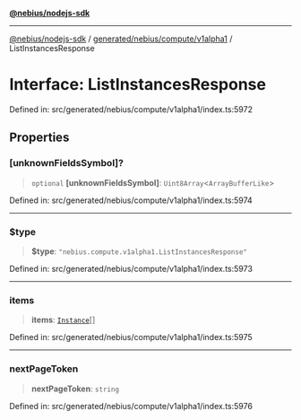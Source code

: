 [**@nebius/nodejs-sdk**](../../../../../README.md)

***

[@nebius/nodejs-sdk](../../../../../README.md) / [generated/nebius/compute/v1alpha1](../README.md) / ListInstancesResponse

# Interface: ListInstancesResponse

Defined in: src/generated/nebius/compute/v1alpha1/index.ts:5972

## Properties

### \[unknownFieldsSymbol\]?

> `optional` **\[unknownFieldsSymbol\]**: `Uint8Array`\<`ArrayBufferLike`\>

Defined in: src/generated/nebius/compute/v1alpha1/index.ts:5974

***

### $type

> **$type**: `"nebius.compute.v1alpha1.ListInstancesResponse"`

Defined in: src/generated/nebius/compute/v1alpha1/index.ts:5973

***

### items

> **items**: [`Instance`](Instance.md)[]

Defined in: src/generated/nebius/compute/v1alpha1/index.ts:5975

***

### nextPageToken

> **nextPageToken**: `string`

Defined in: src/generated/nebius/compute/v1alpha1/index.ts:5976
